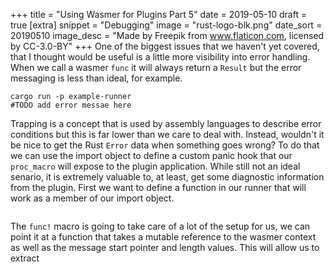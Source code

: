 +++
title = "Using Wasmer for Plugins Part 5"
date = 2019-05-10
draft = true
[extra]
snippet = "Debugging"
image = "rust-logo-blk.png"
date_sort = 20190510
image_desc = "Made by Freepik from www.flaticon.com, licensed by CC-3.0-BY"
+++
One of the biggest issues that we haven't yet covered, that I thought would be useful is a little more visibility into error handling. When we call a wasmer `func` it will always return a `Result` but the error messaging is less than ideal, for example.

```
cargo run -p example-runner
#TODO add error messae here
```
Trapping is a concept that is used by assembly languages to describe error conditions but this is far lower than we care to deal with. Instead, wouldn't it be nice to get the Rust `Error` data when something goes wrong? To do  that we can use the import object to define a custom panic hook that our `proc_macro` will expose to the plugin application. While still not an ideal senario, it is extremely valuable to, at least, get some diagnostic information from the plugin. First we want to define a function in our runner that will work as a member of our import object. 

```rust

```

The `func!` macro is going to take care of a lot of the setup for us, we can point it at a function that takes a mutable reference to the wasmer context as well as the message start pointer and length values. This will allow us to extract  